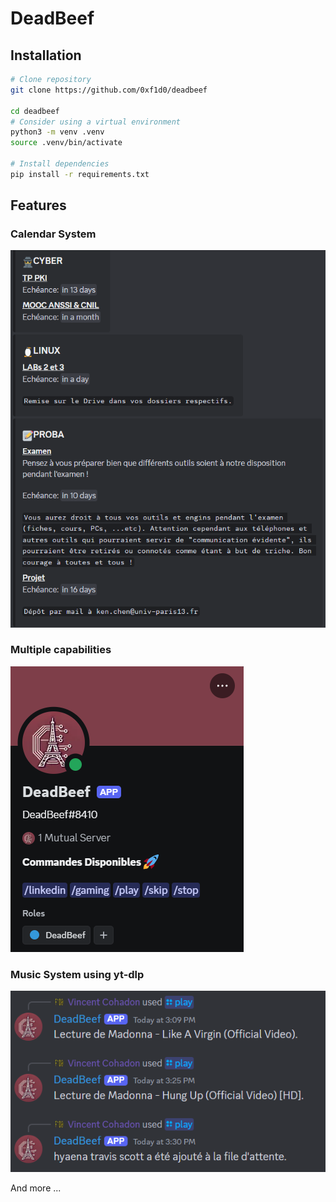 # DeadBeef

## Installation

```sh
# Clone repository
git clone https://github.com/0xf1d0/deadbeef

cd deadbeef
# Consider using a virtual environment
python3 -m venv .venv
source .venv/bin/activate

# Install dependencies
pip install -r requirements.txt
```

## Features

### Calendar System

![Calendar](./assets/calendar.png)

### Multiple capabilities

![Card](./assets/card.png)

### Music System using yt-dlp

![Music](./assets/music.png)

And more ...